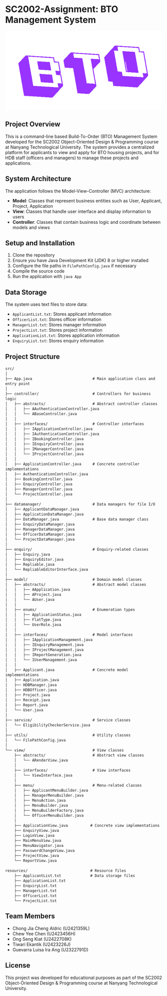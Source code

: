 # SC2002-Assignment: BTO Management System
![BTO Management System Demo](https://github.com/Ekantik19/SC2002/raw/main/BTO_GIF.gif)

## Project Overview

This is a command-line based Build-To-Order (BTO) Management System developed for the SC2002 Object-Oriented Design & Programming course at Nanyang Technological University. The system provides a centralized platform for applicants to view and apply for BTO housing projects, and for HDB staff (officers and managers) to manage these projects and applications.

## System Architecture

The application follows the Model-View-Controller (MVC) architecture:

- **Model**: Classes that represent business entities such as User, Applicant, Project, Application
- **View**: Classes that handle user interface and display information to users
- **Controller**: Classes that contain business logic and coordinate between models and views

## Setup and Installation

1. Clone the repository
2. Ensure you have Java Development Kit (JDK) 8 or higher installed
3. Configure the file paths in `FilePathConfig.java` if necessary
4. Compile the source code
5. Run the application with `java App`

## Data Storage

The system uses text files to store data:
- `ApplicantList.txt`: Stores applicant information
- `OfficerList.txt`: Stores officer information
- `ManagerList.txt`: Stores manager information
- `ProjectList.txt`: Stores project information
- `ApplicationList.txt`: Stores application information
- `EnquiryList.txt`: Stores enquiry information

## Project Structure

```
src/
│
├── App.java                           # Main application class and entry point
│
├── controller/                        # Controllers for business logic
│   ├── abstracts/                     # Abstract controller classes
│   │   ├── AAuthenticationController.java
│   │   └── ABaseController.java
│   │
│   ├── interfaces/                    # Controller interfaces
│   │   ├── IApplicationController.java
│   │   ├── IAuthenticationController.java
│   │   ├── IBookingController.java
│   │   ├── IEnquiryController.java
│   │   ├── IManagerController.java
│   │   └── IProjectController.java
│   │
│   ├── ApplicationController.java     # Concrete controller implementations
│   ├── AuthenticationController.java
│   ├── BookingController.java
│   ├── EnquiryController.java
│   ├── ManagerController.java
│   └── ProjectController.java
│
├── datamanager/                       # Data managers for file I/O
│   ├── ApplicantDataManager.java
│   ├── ApplicationDataManager.java
│   ├── DataManager.java               # Base data manager class
│   ├── EnquiryDataManager.java
│   ├── ManagerDataManager.java
│   ├── OfficerDataManager.java
│   └── ProjectDataManager.java
│
├── enquiry/                           # Enquiry-related classes
│   ├── Enquiry.java
│   ├── EnquiryEditor.java
│   ├── Repliable.java
│   └── RepliableEditorInterface.java
│
├── model/                             # Domain model classes
│   ├── abstracts/                     # Abstract model classes
│   │   ├── AApplication.java
│   │   ├── AProject.java
│   │   └── AUser.java
│   │
│   ├── enums/                         # Enumeration types
│   │   ├── ApplicationStatus.java
│   │   ├── FlatType.java
│   │   └── UserRole.java
│   │
│   ├── interfaces/                    # Model interfaces
│   │   ├── IApplicationManagement.java
│   │   ├── IEnquiryManagement.java
│   │   ├── IProjectManagement.java
│   │   ├── IReportGeneration.java
│   │   └── IUserManagement.java
│   │
│   ├── Applicant.java                 # Concrete model implementations
│   ├── Application.java
│   ├── HDBManager.java
│   ├── HDBOfficer.java
│   ├── Project.java
│   ├── Receipt.java
│   ├── Report.java
│   └── User.java
│
├── service/                           # Service classes
│   └── EligibilityCheckerService.java
│
├── utils/                             # Utility classes
│   └── FilePathConfig.java
│
└── view/                              # View classes
    ├── abstracts/                     # Abstract view classes
    │   └── ARenderView.java
    │
    ├── interfaces/                    # View interfaces
    │   └── ViewInterface.java
    │
    ├── menu/                          # Menu-related classes
    │   ├── ApplicantMenuBuilder.java
    │   ├── ManagerMenuBuilder.java
    │   ├── MenuAction.java
    │   ├── MenuBuilder.java
    │   ├── MenuBuilderFactory.java
    │   └── OfficerMenuBuilder.java
    │
    ├── ApplicationView.java          # Concrete view implementations
    ├── EnquiryView.java
    ├── LoginView.java
    ├── MainMenuView.java
    ├── MenuNavigator.java
    ├── PasswordChangeView.java
    ├── ProjectView.java
    └── ReportView.java

resources/                            # Resource files
    ├── ApplicantList.txt             # Data storage files
    ├── ApplicationList.txt
    ├── EnquiryList.txt
    ├── ManagerList.txt
    ├── OfficerList.txt
    └── ProjectList.txt
```

## Team Members

- Chong Jia Cheng Aldric (U2421359L)
- Chew Yee Chen (U2423456H)
- Ong Seng Kiat (U2422708K)
- Tiwari Ekantik (U2423226J)
- Guevarra Luisa Ira Ang (U2322791D)

## License

This project was developed for educational purposes as part of the SC2002 Object-Oriented Design & Programming course at Nanyang Technological University.
